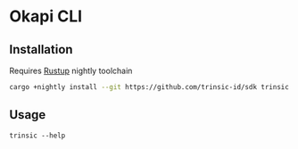 # Okapi CLI

## Installation

Requires [Rustup](https://www.rust-lang.org/tools/install) nightly toolchain

```bash
cargo +nightly install --git https://github.com/trinsic-id/sdk trinsic
```

## Usage

```
trinsic --help
```
